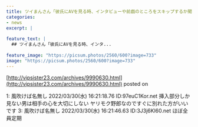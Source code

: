 ```yaml
---
title: ツイまんさん「彼氏にAVを見る時、インタビューや前戯のところをスキップするか聞いてみてください」
categories:
- news
excerpt: |
  
feature_text: |
  ## ツイまんさん「彼氏にAVを見る時、インタ...
  
feature_image: "https://picsum.photos/2560/600?image=733"
image: "https://picsum.photos/2560/600?image=733"
---
```


[http://vipsister23.com/archives/9990630.html](http://vipsister23.com/archives/9990630.html)
posted on 

<!--more-->

1: 風吹けば名無し 2022/03/30(水) 16:21:18.76 ID:97euC1Kor.net 挿入部分しか見ない男は相手の心を大切にしない ヤリモク野郎なのですぐに別れた方がいいです 3: 風吹けば名無し 2022/03/30(水) 16:21:46.63 ID:3J3j6Kl60.net ほぼ全員定期

